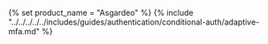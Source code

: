 {% set product_name = "Asgardeo" %}
{% include "../../../../../includes/guides/authentication/conditional-auth/adaptive-mfa.md" %}